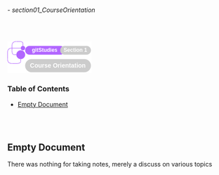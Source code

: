 ###### - section01_CourseOrientation

<br>

<!--
Section Header
-->

![section01Header](../src/doc/section01Header.png 'Section 01 Header')

<!--
Table of Contents 
-->

### Table of Contents

+ [Empty Document](#empty-document)

<br>
<br>

<!--
Start of Document
-->

## **Empty Document**

There was nothing for taking notes, merely a discuss on various topics

<br>
<br>

<!--
End of Document
-->